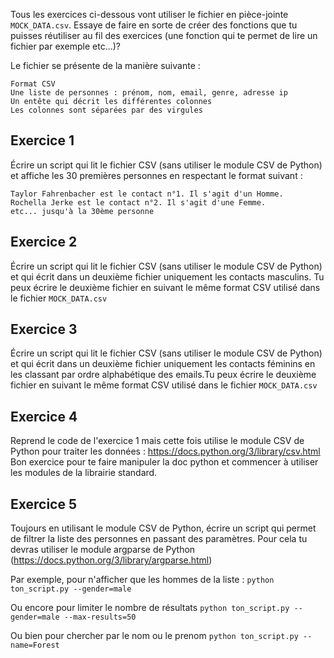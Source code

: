 Tous les exercices ci-dessous vont utiliser le fichier en pièce-jointe `MOCK_DATA.csv`.
Essaye de faire en sorte de créer des fonctions que tu puisses réutiliser au fil des exercices (une fonction qui te permet de lire un fichier par exemple etc...)?

Le fichier se présente de la manière suivante :

    Format CSV
    Une liste de personnes : prénom, nom, email, genre, adresse ip
    Un entête qui décrit les différentes colonnes
    Les colonnes sont séparées par des virgules

## Exercice 1

Écrire un script qui lit le fichier CSV (sans utiliser le module CSV de Python) et affiche les 30 premières personnes en respectant le format suivant :

```
Taylor Fahrenbacher est le contact n°1. Il s'agit d'un Homme.
Rochella Jerke est le contact n°2. Il s'agit d'une Femme.
etc... jusqu'à la 30ème personne
```

## Exercice 2

Écrire un script qui lit le fichier CSV (sans utiliser le module CSV de Python) et qui écrit dans un deuxième fichier uniquement les contacts masculins. Tu peux écrire le deuxième fichier en suivant le même format CSV utilisé dans le fichier `MOCK_DATA.csv`

## Exercice 3

Écrire un script qui lit le fichier CSV (sans utiliser le module CSV de Python) et qui écrit dans un deuxième fichier uniquement les contacts féminins en les classant par ordre alphabétique des emails.Tu peux écrire le deuxième fichier en suivant le même format CSV utilisé dans le fichier `MOCK_DATA.csv`

## Exercice 4

Reprend le code de l'exercice 1 mais cette fois utilise le module CSV de Python pour traiter les données : https://docs.python.org/3/library/csv.html
Bon exercice pour te faire manipuler la doc python et commencer à utiliser les modules de la librairie standard.

## Exercice 5

Toujours en utilisant le module CSV de Python, écrire un script qui permet de filtrer la liste des personnes en passant des paramètres. Pour cela tu devras utiliser le module argparse de Python (https://docs.python.org/3/library/argparse.html)

Par exemple, pour n'afficher que les hommes de la liste :
`python ton_script.py --gender=male`

Ou encore pour limiter le nombre de résultats
`python ton_script.py --gender=male --max-results=50`

Ou bien pour chercher par le nom ou le prenom
`python ton_script.py --name=Forest`

